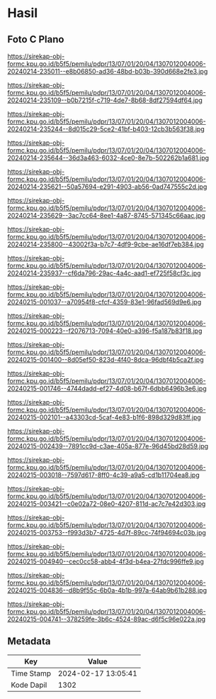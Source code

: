 # Hasil

## Foto C Plano

https://sirekap-obj-formc.kpu.go.id/b5f5/pemilu/pdpr/13/07/01/20/04/1307012004006-20240214-235011--e8b06850-ad36-48bd-b03b-390d668e2fe3.jpg

https://sirekap-obj-formc.kpu.go.id/b5f5/pemilu/pdpr/13/07/01/20/04/1307012004006-20240214-235109--b0b7215f-c719-4de7-8b68-8df27594df64.jpg

https://sirekap-obj-formc.kpu.go.id/b5f5/pemilu/pdpr/13/07/01/20/04/1307012004006-20240214-235244--8d015c29-5ce2-41bf-b403-12cb3b563f38.jpg

https://sirekap-obj-formc.kpu.go.id/b5f5/pemilu/pdpr/13/07/01/20/04/1307012004006-20240214-235644--36d3a463-6032-4ce0-8e7b-502262b1a681.jpg

https://sirekap-obj-formc.kpu.go.id/b5f5/pemilu/pdpr/13/07/01/20/04/1307012004006-20240214-235621--50a57694-e291-4903-ab56-0ad747555c2d.jpg

https://sirekap-obj-formc.kpu.go.id/b5f5/pemilu/pdpr/13/07/01/20/04/1307012004006-20240214-235629--3ac7cc64-8ee1-4a87-8745-571345c66aac.jpg

https://sirekap-obj-formc.kpu.go.id/b5f5/pemilu/pdpr/13/07/01/20/04/1307012004006-20240214-235800--43002f3a-b7c7-4df9-9cbe-ae16df7eb384.jpg

https://sirekap-obj-formc.kpu.go.id/b5f5/pemilu/pdpr/13/07/01/20/04/1307012004006-20240214-235937--cf6da796-29ac-4a4c-aad1-ef725f58cf3c.jpg

https://sirekap-obj-formc.kpu.go.id/b5f5/pemilu/pdpr/13/07/01/20/04/1307012004006-20240215-001037--a70954f8-cfcf-4359-83e1-96fad569d9e6.jpg

https://sirekap-obj-formc.kpu.go.id/b5f5/pemilu/pdpr/13/07/01/20/04/1307012004006-20240215-000223--f2076713-7094-40e0-a396-f5a187b83f18.jpg

https://sirekap-obj-formc.kpu.go.id/b5f5/pemilu/pdpr/13/07/01/20/04/1307012004006-20240215-001400--8d05ef50-823d-4f40-8dca-96dbf4b5ca2f.jpg

https://sirekap-obj-formc.kpu.go.id/b5f5/pemilu/pdpr/13/07/01/20/04/1307012004006-20240215-001746--4744dadd-ef27-4d08-b67f-6dbb6496b3e6.jpg

https://sirekap-obj-formc.kpu.go.id/b5f5/pemilu/pdpr/13/07/01/20/04/1307012004006-20240215-002101--a43303cd-5caf-4e83-b1f6-898d329d83ff.jpg

https://sirekap-obj-formc.kpu.go.id/b5f5/pemilu/pdpr/13/07/01/20/04/1307012004006-20240215-002439--7891cc9d-c3ae-405a-877e-96d45bd28d59.jpg

https://sirekap-obj-formc.kpu.go.id/b5f5/pemilu/pdpr/13/07/01/20/04/1307012004006-20240215-003018--7597d617-8ff0-4c39-a9a5-cd1b11704ea8.jpg

https://sirekap-obj-formc.kpu.go.id/b5f5/pemilu/pdpr/13/07/01/20/04/1307012004006-20240215-003421--c0e02a72-08e0-4207-811d-ac7c7e42d303.jpg

https://sirekap-obj-formc.kpu.go.id/b5f5/pemilu/pdpr/13/07/01/20/04/1307012004006-20240215-003753--f993d3b7-4725-4d7f-89cc-74f94694c03b.jpg

https://sirekap-obj-formc.kpu.go.id/b5f5/pemilu/pdpr/13/07/01/20/04/1307012004006-20240215-004940--cec0cc58-abb4-4f3d-b4ea-27fdc996ffe9.jpg

https://sirekap-obj-formc.kpu.go.id/b5f5/pemilu/pdpr/13/07/01/20/04/1307012004006-20240215-004836--d8b9f55c-6b0a-4b1b-997a-64ab9b61b288.jpg

https://sirekap-obj-formc.kpu.go.id/b5f5/pemilu/pdpr/13/07/01/20/04/1307012004006-20240215-004741--378259fe-3b6c-4524-89ac-d6f5c96e022a.jpg


## Metadata

| Key        | Value               |
| ---------- | ------------------- |
| Time Stamp | 2024-02-17 13:05:41 |
| Kode Dapil | 1302                |



